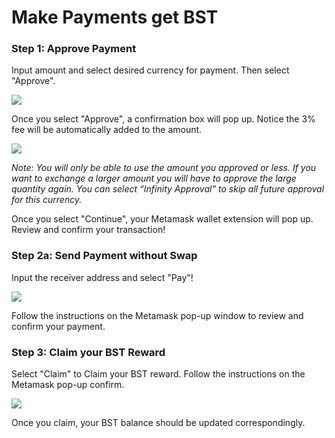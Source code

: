 # Make Payments get BST

### Step 1: Approve Payment

Input amount and select desired currency for payment. Then select "Approve".

![](broken-reference)

Once you select "Approve", a confirmation box will pop up. Notice the 3% fee will be automatically added to the amount.&#x20;

![](broken-reference)

_Note: You will only be able to use the amount you approved or less. If you want to exchange a larger amount you will have to approve the large quantity again. You can select “Infinity Approval” to skip all future approval for this currency._&#x20;

Once you select "Continue", your Metamask wallet extension will pop up. Review and confirm your transaction!

### Step 2a: Send Payment without Swap

Input the receiver address and select "Pay"!

![](broken-reference)

Follow the instructions on the Metamask pop-up window to review and confirm your payment.&#x20;

### Step 3: Claim your BST Reward

Select "Claim" to Claim your BST reward. Follow the instructions on the Metamask pop-up confirm.

![](broken-reference)

Once you claim, your BST balance should be updated correspondingly.
